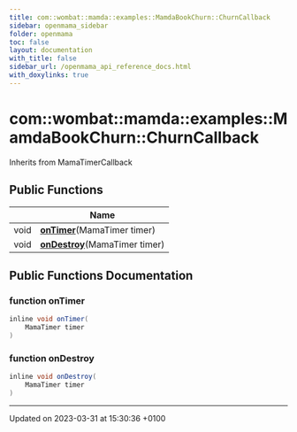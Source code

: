 ```yaml
---
title: com::wombat::mamda::examples::MamdaBookChurn::ChurnCallback
sidebar: openmama_sidebar
folder: openmama
toc: false
layout: documentation
with_title: false
sidebar_url: /openmama_api_reference_docs.html
with_doxylinks: true
---
```


# com::wombat::mamda::examples::MamdaBookChurn::ChurnCallback





Inherits from MamaTimerCallback

## Public Functions

|                | Name           |
| -------------- | -------------- |
| void | **[onTimer](classcom_1_1wombat_1_1mamda_1_1examples_1_1MamdaBookChurn_1_1ChurnCallback.html#function-ontimer)**(MamaTimer timer) |
| void | **[onDestroy](classcom_1_1wombat_1_1mamda_1_1examples_1_1MamdaBookChurn_1_1ChurnCallback.html#function-ondestroy)**(MamaTimer timer) |

## Public Functions Documentation

### function onTimer

```java
inline void onTimer(
    MamaTimer timer
)
```


### function onDestroy

```java
inline void onDestroy(
    MamaTimer timer
)
```


-------------------------------

Updated on 2023-03-31 at 15:30:36 +0100